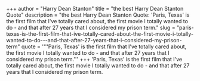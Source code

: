 +++
author = "Harry Dean Stanton"
title = "the best Harry Dean Stanton Quote"
description = "the best Harry Dean Stanton Quote: 'Paris, Texas' is the first film that I've totally cared about, the first movie I totally wanted to do - and that after 27 years that I considered my prison term."
slug = "paris-texas-is-the-first-film-that-ive-totally-cared-about-the-first-movie-i-totally-wanted-to-do---and-that-after-27-years-that-i-considered-my-prison-term"
quote = ''''Paris, Texas' is the first film that I've totally cared about, the first movie I totally wanted to do - and that after 27 years that I considered my prison term.'''
+++
'Paris, Texas' is the first film that I've totally cared about, the first movie I totally wanted to do - and that after 27 years that I considered my prison term.

